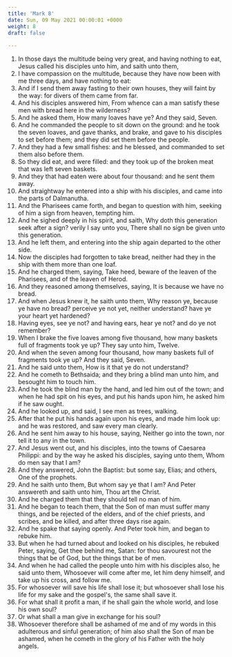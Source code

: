 ```yaml
---
title: 'Mark 8'
date: Sun, 09 May 2021 00:00:01 +0000
weight: 8
draft: false
  
---
```


1. In those days the multitude being very great, and having nothing to eat, Jesus called his disciples unto him, and saith unto them,
2. I have compassion on the multitude, because they have now been with me three days, and have nothing to eat:
3. And if I send them away fasting to their own houses, they will faint by the way: for divers of them came from far.
4. And his disciples answered him, From whence can a man satisfy these men with bread here in the wilderness?
5. And he asked them, How many loaves have ye? And they said, Seven.
6. And he commanded the people to sit down on the ground: and he took the seven loaves, and gave thanks, and brake, and gave to his disciples to set before them; and they did set them before the people.
7. And they had a few small fishes: and he blessed, and commanded to set them also before them.
8. So they did eat, and were filled: and they took up of the broken meat that was left seven baskets.
9. And they that had eaten were about four thousand: and he sent them away.
10. And straightway he entered into a ship with his disciples, and came into the parts of Dalmanutha.
11. And the Pharisees came forth, and began to question with him, seeking of him a sign from heaven, tempting him.
12. And he sighed deeply in his spirit, and saith, Why doth this generation seek after a sign? verily I say unto you, There shall no sign be given unto this generation.
13. And he left them, and entering into the ship again departed to the other side.
14. Now the disciples had forgotten to take bread, neither had they in the ship with them more than one loaf.
15. And he charged them, saying, Take heed, beware of the leaven of the Pharisees, and of the leaven of Herod.
16. And they reasoned among themselves, saying, It is because we have no bread.
17. And when Jesus knew it, he saith unto them, Why reason ye, because ye have no bread? perceive ye not yet, neither understand? have ye your heart yet hardened?
18. Having eyes, see ye not? and having ears, hear ye not? and do ye not remember?
19. When I brake the five loaves among five thousand, how many baskets full of fragments took ye up? They say unto him, Twelve.
20. And when the seven among four thousand, how many baskets full of fragments took ye up? And they said, Seven.
21. And he said unto them, How is it that ye do not understand?
22. And he cometh to Bethsaida; and they bring a blind man unto him, and besought him to touch him.
23. And he took the blind man by the hand, and led him out of the town; and when he had spit on his eyes, and put his hands upon him, he asked him if he saw ought.
24. And he looked up, and said, I see men as trees, walking.
25. After that he put his hands again upon his eyes, and made him look up: and he was restored, and saw every man clearly.
26. And he sent him away to his house, saying, Neither go into the town, nor tell it to any in the town.
27. And Jesus went out, and his disciples, into the towns of Caesarea Philippi: and by the way he asked his disciples, saying unto them, Whom do men say that I am?
28. And they answered, John the Baptist: but some say, Elias; and others, One of the prophets.
29. And he saith unto them, But whom say ye that I am? And Peter answereth and saith unto him, Thou art the Christ.
30. And he charged them that they should tell no man of him.
31. And he began to teach them, that the Son of man must suffer many things, and be rejected of the elders, and of the chief priests, and scribes, and be killed, and after three days rise again.
32. And he spake that saying openly. And Peter took him, and began to rebuke him.
33. But when he had turned about and looked on his disciples, he rebuked Peter, saying, Get thee behind me, Satan: for thou savourest not the things that be of God, but the things that be of men.
34. And when he had called the people unto him with his disciples also, he said unto them, Whosoever will come after me, let him deny himself, and take up his cross, and follow me.
35. For whosoever will save his life shall lose it; but whosoever shall lose his life for my sake and the gospel's, the same shall save it.
36. For what shall it profit a man, if he shall gain the whole world, and lose his own soul?
37. Or what shall a man give in exchange for his soul?
38. Whosoever therefore shall be ashamed of me and of my words in this adulterous and sinful generation; of him also shall the Son of man be ashamed, when he cometh in the glory of his Father with the holy angels.
